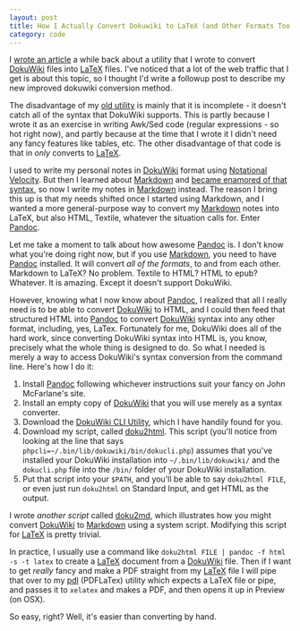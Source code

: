 ```yaml
---
layout: post
title: How I Actually Convert Dokuwiki to LaTeX (and Other Formats Too!)
category: code
---
```


I [wrote an article](http://donaldmerand.com/code/2011/07/18/dokuwiki-to-latex-converter.html) a while back about a utility that I wrote to convert [DokuWiki] files into [LaTeX] files. I've noticed that a lot of the web traffic that I get is about this topic, so I thought I'd write a followup post to describe my new improved dokuwiki conversion method.

The disadvantage of my [old utility](https://gist.github.com/2414353) is mainly that it is incomplete - it doesn't catch all of the syntax that DokuWiki supports. This is partly because I wrote it as an exercise in writing Awk/Sed code (regular expressions - so hot right now), and partly because at the time that I wrote it I didn't need any fancy features like tables, etc. The other disadvantage of that code is that in *only* converts to [LaTeX].

I used to write my personal notes in [DokuWiki] format using [Notational Velocity]. But then I learned about [Markdown] and [became enamored of that syntax](http://localhost:4000/code/2011/09/20/tsv-the-best-spreadsheet-format.html), so now I write my notes in [Markdown] instead. The reason I bring this up is that my needs shifted once I started using Markdown, and I wanted a more general-purpose way to convert my [Markdown] notes into LaTeX, but also HTML, Textile, whatever the situation calls for. Enter [Pandoc].

Let me take a moment to talk about how awesome [Pandoc] is. I don't know what you're doing right now, but if you use [Markdown], you need to have [Pandoc] installed. It will convert *all of the formats*, to and from each other. Markdown to LaTeX? No problem. Textile to HTML? HTML to epub? Whatever. It is amazing. Except it doesn't support DokuWiki.

However, knowing what I now know about [Pandoc], I realized that all I really need is to be able to convert [DokuWiki] to HTML, and I could then feed that structured HTML into [Pandoc] to convert [DokuWiki] syntax into any other format, including, yes, LaTex. Fortunately for me, DokuWiki does all of the hard work, since converting DokuWiki syntax into HTML is, you know, precisely what the whole thing is designed to do. So what I needed is merely a way to access DokuWiki's syntax conversion from the command line. Here's how I do it:

1. Install [Pandoc] following whichever instructions suit your fancy on John McFarlane's site.
2. Install an empty copy of [DokuWiki] that you will use merely as a syntax converter.
3. Download the [DokuWiki CLI Utility](http://www.dokuwiki.org/tips:dokuwiki_parser_cli), which I have handily found for you.
4. Download my script, called [doku2html](https://github.com/dmerand/dlm-dot-bin/blob/master/doku2html). This script (you'll notice from looking at the line that says `phpcli=~/.bin/lib/dokuwiki/bin/dokucli.php`) assumes that you've installed your DokuWiki installation into `~/.bin/lib/dokuwiki/` and the `dokucli.php` file into the `/bin/` folder of your DokuWiki installation.
5. Put that script into your `$PATH`, and you'll be able to say `doku2html FILE`, or even just run `doku2html` on Standard Input, and get HTML as the output.

I wrote *another script* called [doku2md](https://github.com/dmerand/dlm-dot-bin/blob/master/doku2md), which illustrates how you might convert [DokuWiki] to [Markdown] using a system script. Modifying this script for [LaTeX] is pretty trivial.

In practice, I usually use a command like `doku2html FILE | pandoc -f html -s -t latex` to create a [LaTeX] document from a [DokuWiki] file. Then if I want to get *really* fancy and make a PDF straight from my [LaTeX] file I will pipe that over to my [pdl](https://github.com/dmerand/dlm-dot-bin/blob/master/pdl) (PDFLaTex) utility which expects a LaTeX file or pipe, and passes it to `xelatex` and makes a PDF, and then opens it up in Preview (on OSX).

So easy, right? Well, it's easier than converting by hand.

[DokuWiki]: http://dokuwiki.org
[LaTeX]: http://www.latex-project.org
[Markdown]: daringfireball.net/projects/markdown
[Notational Velocity]: http://notational.net
[Pandoc]: http://johnmacfarlane.net/pandoc
